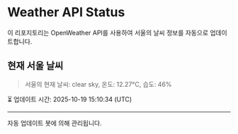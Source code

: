 
# Weather API Status

이 리포지토리는 OpenWeather API를 사용하여 서울의 날씨 정보를 자동으로 업데이트합니다.

## 현재 서울 날씨
> 서울의 현재 날씨: clear sky, 온도: 12.27°C, 습도: 46%

⏳ 업데이트 시간: 2025-10-19 15:10:34 (UTC)

---
자동 업데이트 봇에 의해 관리됩니다.
